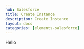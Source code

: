 ```yaml
---
hub: Salesforce
title: Create Instance
description: Create Instance
layout: docs
categories: [elements-salesforce]
---
```

Hello
